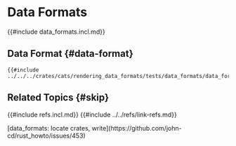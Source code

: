 # Data Formats

{{#include data_formats.incl.md}}

## Data Format {#data-format}

```rust,editable
{{#include ../../../crates/cats/rendering_data_formats/tests/data_formats/data_formats.rs:example}}
```

## Related Topics {#skip}

{{#include refs.incl.md}}
{{#include ../../refs/link-refs.md}}

<div class="hidden">
[data_formats: locate crates, write](https://github.com/john-cd/rust_howto/issues/453)
</div>
